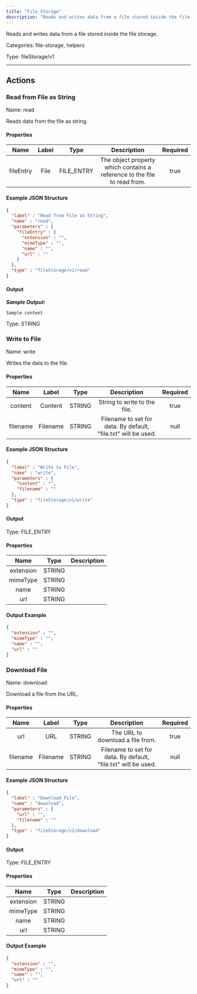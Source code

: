 ```yaml
---
title: "File Storage"
description: "Reads and writes data from a file stored inside the file storage."
---
```


Reads and writes data from a file stored inside the file storage.


Categories: file-storage, helpers


Type: fileStorage/v1

<hr />




## Actions


### Read from File as String
Name: read

Reads data from the file as string.

#### Properties

|      Name       |      Label     |     Type     |     Description     | Required |
|:---------------:|:--------------:|:------------:|:-------------------:|:--------:|
| fileEntry | File | FILE_ENTRY | The object property which contains a reference to the file to read from. | true |

#### Example JSON Structure
```json
{
  "label" : "Read from File as String",
  "name" : "read",
  "parameters" : {
    "fileEntry" : {
      "extension" : "",
      "mimeType" : "",
      "name" : "",
      "url" : ""
    }
  },
  "type" : "fileStorage/v1/read"
}
```

#### Output


___Sample Output:___

```Sample content```



Type: STRING








### Write to File
Name: write

Writes the data to the file.

#### Properties

|      Name       |      Label     |     Type     |     Description     | Required |
|:---------------:|:--------------:|:------------:|:-------------------:|:--------:|
| content | Content | STRING | String to write to the file. | true |
| filename | Filename | STRING | Filename to set for data. By default, "file.txt" will be used. | null |

#### Example JSON Structure
```json
{
  "label" : "Write to File",
  "name" : "write",
  "parameters" : {
    "content" : "",
    "filename" : ""
  },
  "type" : "fileStorage/v1/write"
}
```

#### Output



Type: FILE_ENTRY


#### Properties

|     Name     |     Type     |     Description     |
|:------------:|:------------:|:-------------------:|
| extension | STRING |  |
| mimeType | STRING |  |
| name | STRING |  |
| url | STRING |  |




#### Output Example
```json
{
  "extension" : "",
  "mimeType" : "",
  "name" : "",
  "url" : ""
}
```


### Download File
Name: download

Download a file from the URL.

#### Properties

|      Name       |      Label     |     Type     |     Description     | Required |
|:---------------:|:--------------:|:------------:|:-------------------:|:--------:|
| url | URL | STRING | The URL to download a file from. | true |
| filename | Filename | STRING | Filename to set for data. By default, "file.txt" will be used. | null |

#### Example JSON Structure
```json
{
  "label" : "Download File",
  "name" : "download",
  "parameters" : {
    "url" : "",
    "filename" : ""
  },
  "type" : "fileStorage/v1/download"
}
```

#### Output



Type: FILE_ENTRY


#### Properties

|     Name     |     Type     |     Description     |
|:------------:|:------------:|:-------------------:|
| extension | STRING |  |
| mimeType | STRING |  |
| name | STRING |  |
| url | STRING |  |




#### Output Example
```json
{
  "extension" : "",
  "mimeType" : "",
  "name" : "",
  "url" : ""
}
```





